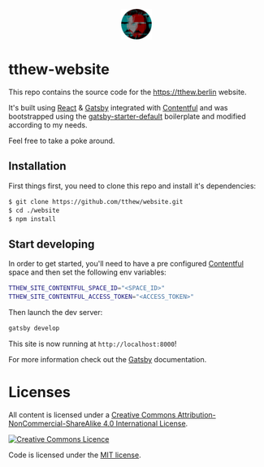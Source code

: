 <p align="center">
  <a href="https://tthew.berlin">
    <img alt="Matt Richards: Web Developer Berlin" src="./src/images/site-logo.png" width="60" />
  </a>
</p>

[React]: https://reactjs.org
[Gatsby]: http://gatsbyjs.org
[Contentful]: https://app.contentful.com/

# tthew-website

This repo contains the source code for the https://tthew.berlin website.

It's built using [React] & [Gatsby] integrated with [Contentful] and was bootstrapped using the [gatsby-starter-default](https://github.com/gatsbyjs/gatsby-starter-default) boilerplate and modified according to my needs.

Feel free to take a poke around.

## Installation

First things first, you need to clone this repo and install it's dependencies:

```sh
$ git clone https://github.com/tthew/website.git
$ cd ./website
$ npm install
```

##  Start developing

In order to get started, you'll need to have a pre configured [Contentful] space and then set the following env variables:

```sh
TTHEW_SITE_CONTENTFUL_SPACE_ID="<SPACE_ID>"
TTHEW_SITE_CONTENTFUL_ACCESS_TOKEN="<ACCESS_TOKEN>"
```

Then launch the dev server:

```sh
gatsby develop
```

This site is now running at `http://localhost:8000`!

For more information check out the [Gatsby] documentation.

# Licenses

All content is licensed under a <a rel="license" href="http://creativecommons.org/licenses/by-nc-sa/4.0/">Creative Commons Attribution-NonCommercial-ShareAlike 4.0 International License</a>.

<a rel="license" href="http://creativecommons.org/licenses/by-nc-sa/4.0/"><img alt="Creative Commons Licence" style="border-width:0" src="https://i.creativecommons.org/l/by-nc-sa/4.0/88x31.png" /></a>

Code is licensed under the [MIT license](http://rem.mit-license.org/).
